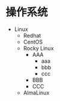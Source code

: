 # 操作系统

- Linux
    - Redhat
    - CentOS
    - Rocky Linux
        - AAA
            - aaa
            - bbb
            - ccc
        - BBB
        - CCC
    - AlmaLinux